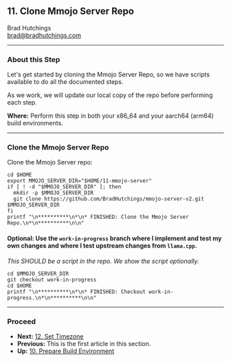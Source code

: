 ## 11. Clone Mmojo Server Repo

Brad Hutchings<br/>
brad@bradhutchings.com

---
### About this Step
Let's get started by cloning the Mmojo Server Repo, so we have scripts available to do all the documented steps.

As we work, we will update our local copy of the repo before performing each step.

**Where:** Perform this step in both your x86_64 and your aarch64 (arm64) build environments.

---
### Clone the Mmojo Server Repo

Clone the Mmojo Server repo:
```
cd $HOME
export MMOJO_SERVER_DIR="$HOME/11-mmojo-server"
if [ ! -d "$MMOJO_SERVER_DIR" ]; then
  mkdir -p $MMOJO_SERVER_DIR
  git clone https://github.com/BradHutchings/mmojo-server-v2.git $MMOJO_SERVER_DIR
fi
printf "\n**********\n*\n* FINISHED: Clone the Mmojo Server Repo.\n*\n**********\n\n"
```

#### Optional: Use the `work-in-progress` branch where I implement and test my own changes and where I test upstream changes from `llama.cpp`.

*This SHOULD be a script in the repo. We show the script optionally.*

```
cd $MMOJO_SERVER_DIR
git checkout work-in-progress
cd $HOME
printf "\n**********\n*\n* FINISHED: Checkout work-in-progress.\n*\n**********\n\n"
```

---
### Proceed
- **Next:** [12. Set Timezone](12-Set-Timezone.md)
- **Previous:** This is the first article in this section.
- **Up:** [10. Prepare Build Environment](10-Prepare-Build-Environment.md)

